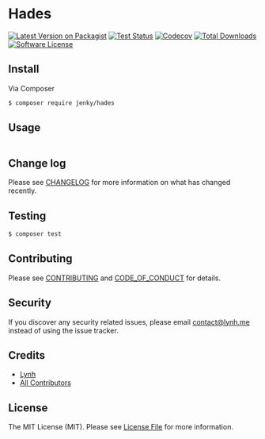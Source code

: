 # Hades

[![Latest Version on Packagist][ico-version]][link-packagist]
[![Test Status][ico-gh-tests]][link-gh-tests]
[![Codecov][ico-codecov]][link-codecov]
[![Total Downloads][ico-downloads]][link-downloads]
[![Software License][ico-license]](LICENSE.md)

## Install

Via Composer

``` bash
$ composer require jenky/hades
```

## Usage

``` php

```

## Change log

Please see [CHANGELOG](CHANGELOG.md) for more information on what has changed recently.

## Testing

``` bash
$ composer test
```

## Contributing

Please see [CONTRIBUTING](CONTRIBUTING.md) and [CODE_OF_CONDUCT](CODE_OF_CONDUCT.md) for details.

## Security

If you discover any security related issues, please email contact@lynh.me instead of using the issue tracker.

## Credits

- [Lynh][link-author]
- [All Contributors][link-contributors]

## License

The MIT License (MIT). Please see [License File](LICENSE.md) for more information.

[ico-version]: https://img.shields.io/packagist/v/jenky/hades.svg
[ico-license]: https://img.shields.io/badge/license-MIT-brightgreen.svg
[ico-travis]: https://img.shields.io/travis/jenky/hades/master.svg
[ico-scrutinizer]: https://img.shields.io/scrutinizer/coverage/g/jenky/hades.svg
[ico-code-quality]: https://img.shields.io/scrutinizer/g/jenky/hades.svg
[ico-downloads]: https://img.shields.io/packagist/dt/jenky/hades.svg
[ico-gh-tests]: https://github.com/jenky/hades/workflows/Tests/badge.svg
[ico-codecov]: https://codecov.io/gh/jenky/hades/branch/master/graph/badge.svg

[link-packagist]: https://packagist.org/packages/jenky/hades
[link-travis]: https://travis-ci.org/jenky/hades
[link-scrutinizer]: https://scrutinizer-ci.com/g/jenky/hades/code-structure
[link-code-quality]: https://scrutinizer-ci.com/g/jenky/hades
[link-downloads]: https://packagist.org/packages/jenky/hades
[link-author]: https://github.com/jenky
[link-contributors]: ../../contributors
[link-gh-tests]: https://github.com/jenky/hades/actions
[link-codecov]: https://codecov.io/gh/jenky/hades
